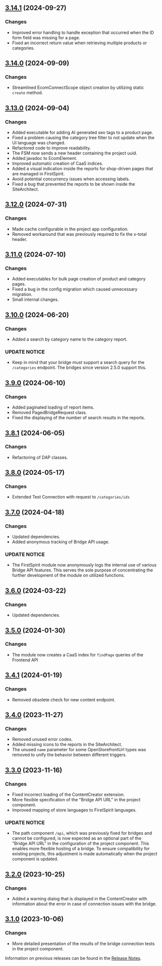 ## [3.14.1](https://github.com/e-Spirit/fcecom-fsm/compare/v3.14.0...v3.14.1) (2024-09-27)

### Changes

* Improved error handling to handle exception that occurred when the ID form field was missing for a page.
* Fixed an incorrect return value when retrieving multiple products or categories.

## [3.14.0](https://github.com/e-Spirit/fcecom-fsm/compare/v3.13.0...v3.14.0) (2024-09-09)

### Changes

* Streamlined EcomConnectScope object creation by utilizing static `create` method.

## [3.13.0](https://github.com/e-Spirit/fcecom-fsm/compare/v3.12.0...v3.13.0) (2024-09-04)

### Changes

* Added executable for adding AI generated seo tags to a product page.
* Fixed a problem causing the category tree filter to not update when the UI language was changed.
* Refactored code to improve readability.
* The FSM now sends a new header containing the project uuid.
* Added javadoc to EcomElement.
* Improved automatic creation of CaaS indices.
* Added a visual indication inside the reports for shop-driven pages that are managed in FirstSpirit.
* Avoid potential concurrency issues when accessing labels.
* Fixed a bug that prevented the reports to be shown inside the SiteArchitect.

## [3.12.0](https://github.com/e-Spirit/fcecom-fsm/compare/v3.11.0...v3.12.0) (2024-07-31)

### Changes

* Made cache configurable in the project app configuration.
* Removed workaround that was previously required to fix the x-total header.

## [3.11.0](https://github.com/e-Spirit/fcecom-fsm/compare/v3.10.0...v3.11.0) (2024-07-10)

### Changes

* Added executables for bulk page creation of product and category pages.
* Fixed a bug in the config migration which caused unnecessary migration.
* Small internal changes.

## [3.10.0](https://github.com/e-Spirit/fcecom-fsm/compare/v3.9.0...v3.10.0) (2024-06-20)

### Changes

* Added a search by category name to the category report.

### UPDATE NOTICE

* Keep in mind that your bridge must support a search query for the `/categories` endpoint.
The bridges since version 2.5.0 support this.

## [3.9.0](https://github.com/e-Spirit/fcecom-fsm/compare/v3.8.1...v3.9.0) (2024-06-10)

### Changes

* Added paginated loading of report items.
* Removed PagedBridgeRequest class.
* Fixed the displaying of the number of search results in the reports.

## [3.8.1](https://github.com/e-Spirit/fcecom-fsm/compare/v3.8.0...v3.8.1) (2024-06-05)

### Changes

* Refactoring of DAP classes.

## [3.8.0](https://github.com/e-Spirit/fcecom-fsm/compare/v3.7.0...v3.8.0) (2024-05-17)

### Changes

* Extended Test Connection with request to `/categories/ids`

## [3.7.0](https://github.com/e-Spirit/fcecom-fsm/compare/v3.6.0...v3.7.0) (2024-04-18)

### Changes

* Updated dependencies.
* Added anonymous tracking of Bridge API usage.

### UPDATE NOTICE

* The FirstSpirit module now anonymously logs the internal use of various Bridge API features.
  This serves the sole purpose of concentrating the further development of the module on utilized functions.

## [3.6.0](https://github.com/e-Spirit/fcecom-fsm/compare/v3.5.0...v3.6.0) (2024-03-22)

### Changes

* Updated dependencies.

## [3.5.0](https://github.com/e-Spirit/fcecom-fsm/compare/v3.4.1...v3.5.0) (2024-01-30)

### Changes

* The module now creates a CaaS index for `findPage` queries of the Frontend API

## [3.4.1](https://github.com/e-Spirit/fcecom-fsm/compare/v3.4.0...v3.4.1) (2024-01-19)

### Changes

* Removed obsolete check for new content endpoint.

## [3.4.0](https://github.com/e-Spirit/fcecom-fsm/compare/v3.3.0...v3.4.0) (2023-11-27)

### Changes

* Removed unused error codes.
* Added missing icons to the reports in the SiteArchitect.
* The unused `name` parameter for some OpenStorefrontUrl types was removed to unify the behavior between different triggers.

## [3.3.0](https://github.com/e-Spirit/fcecom-fsm/compare/v3.2.0...v3.3.0) (2023-11-16)

### Changes

* Fixed incorrect loading of the ContentCreator extension.
* More flexible specification of the "Bridge API URL" in the project component.
* Improved mapping of store languages to FirstSpirit languages.

### UPDATE NOTICE

* The path component `/api`, which was previously fixed for bridges and cannot be configured, is now expected as an optional part of the "Bridge API
  URL" in the configuration of the project component. This enables more flexible hosting of a bridge. To ensure compatibility for existing projects,
  this adjustment is made automatically when the project component is updated.

## [3.2.0](https://github.com/e-Spirit/fcecom-fsm/compare/v3.1.0...v3.2.0) (2023-10-25)

### Changes

* Added a warning dialog that is displayed in the ContentCreator with information about the error in case of connection issues with the bridge.

## [3.1.0](https://github.com/e-Spirit/fcecom-fsm/compare/v3.0.0...v3.1.0) (2023-10-06)

### Changes

* More detailed presentation of the results of the bridge connection tests in the project component.

Information on previous releases can be found in
the [Release Notes](https://docs.e-spirit.com/ecom/fsconnect-com/FirstSpirit_Connect_for_Commerce_Releasenotes_EN.html).

